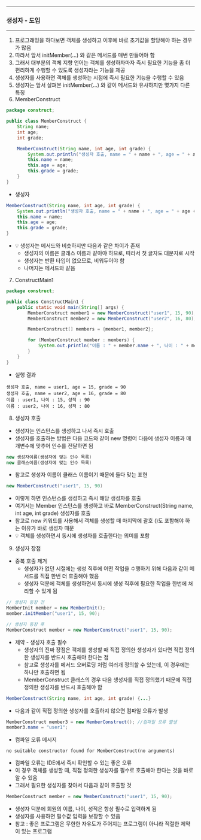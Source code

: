 -----
### 생성자 - 도입
-----
1. 프로그래밍을 하다보면 객체를 생성하고 이후에 바로 초기값을 할당해야 하는 경우가 많음
2. 따라서 앞서 initMember(...) 와 같은 메서드를 매번 만들어야 함
3. 그래서 대부분의 객체 지향 언어는 객체를 생성하자마자 즉시 필요한 기능을 좀 더 편리하게 수행할 수 있도록 생성자라는 기능을 제공
4. 생성자를 사용하면 객체를 생성하는 시점에 즉시 필요한 기능을 수행할 수 있음
5. 생성자는 앞서 살펴본 initMember(...) 와 같이 메서드와 유사하지만 몇가지 다른 특징
6. MemberConstruct
```java
package construct;

public class MemberConstruct {
    String name;
    int age;
    int grade;

    MemberConstruct(String name, int age, int grade) {
        System.out.println("생성자 호출, name = " + name + ", age = " + age + ", grade = " + grade);
        this.name = name;
        this.age = age;
        this.grade = grade;
    }
}
```
  - 생성자
```java
MemberConstruct(String name, int age, int grade) {
    System.out.println("생성자 호출, name = " + name + ", age = " + age + ", grade = " + grade);
    this.name = name;
    this.age = age;
    this.grade = grade;
}
```
  - 💡 생성자는 메서드와 비슷하지만 다음과 같은 차이가 존재
    + 생성자의 이름은 클래스 이름과 같아야 하므로, 따라서 첫 글자도 대문자로 시작
    + 생성자는 반환 타입이 없으므로, 비워두어야 함
    + 나머지는 메서드와 같음

7. ConstructMain1
```java
package construct;

public class ConstructMain1 {
    public static void main(String[] args) {
        MemberConstruct member1 = new MemberConstruct("user1", 15, 90);
        MemberConstruct member2 = new MemberConstruct("user2", 16, 80);

        MemberConstruct[] members = {member1, member2};

        for (MemberConstruct member : members) {
            System.out.println("이름 : " + member.name + ", 나이 : " + member.age + ", 성적 : " + member.grade);
        }
    }
}
```
  - 실행 결과
```
생성자 호출, name = user1, age = 15, grade = 90
생성자 호출, name = user2, age = 16, grade = 80
이름 : user1, 나이 : 15, 성적 : 90
이름 : user2, 나이 : 16, 성적 : 80
```

8. 생성자 호출
  - 생성자는 인스턴스를 생성하고 나서 즉시 호출
  - 생성자를 호출하는 방법은 다음 코드와 같이 new 명령어 다음에 생성자 이름과 매개변수에 맞추어 인수를 전달하면 됨
```java
new 생성자이름(생성자에 맞는 인수 목록)
new 클래스이름(생성자에 맞는 인수 목록)
```

  - 참고로 생성자 이름이 클래스 이름이기 때문에 둘다 맞는 표현
```java
new MemberConstruct("user1", 15, 90)
```

  - 이렇게 하면 인스턴스를 생성하고 즉시 해당 생성자를 호출
  - 여기서는 Member 인스턴스를 생성하고 바로 MemberConstruct(String name, int age, int grade) 생성자를 호출
  - 참고로 new 키워드를 사용해서 객체를 생성할 때 마지막에 괄호 ()도 포함해야 하는 이유가 바로 생성자 때문
  - 💡 객체를 생성하면서 동시에 생성자를 호출한다는 의미를 포함

9. 생성자 장점
  - 중복 호출 제거
     + 생성자가 없던 시절에는 생성 직후에 어떤 작업을 수행하기 위해 다음과 같이 메서드를 직접 한번 더 호출해야 했음
     + 생성자 덕분에 객체를 생성하면서 동시에 생성 직후에 필요한 작업을 한번에 처리할 수 있게 됨
```java
// 생성자 등장 전
MemberInit member = new MemberInit();
member.initMember("user1", 15, 90);

// 생성자 등장 후
MemberConstruct member = new MemberConstruct("user1", 15, 90);
```

  - 제약 - 생성자 호출 필수
    + 생성자의 진짜 장점은 객체를 생성할 때 직접 정의한 생성자가 있다면 직접 정의한 생성자를 반드시 호출해야 한다는 점
    + 참고로 생성자를 메서드 오버로딩 처럼 여러개 정의할 수 있는데, 이 경우에는 하나만 호출하면 됨
    + MemberConstruct 클래스의 경우 다음 생성자를 직접 정의했기 때문에 직접 정의한 생성자를 반드시 호출해야 함
```java
MemberConstruct(String name, int age, int grade) {...}
```

   - 다음과 같이 직접 정의한 생성자를 호출하지 않으면 컴파일 오류가 발생
```java
MemberConstruct member3 = new MemberConstruct(); //컴파일 오류 발생
member3.name = "user1";
```
   - 컴파일 오류 메시지
```
no suitable constructor found for MemberConstruct(no arguments)
```

  - 컴파일 오류는 IDE에서 즉시 확인할 수 있는 좋은 오류
  - 이 경우 객체를 생성할 때, 직접 정의한 생성자를 필수로 호출해야 한다는 것을 바로 알 수 있음
  - 그래서 필요한 생성자를 찾아서 다음과 같이 호출할 것
```java
MemberConstruct member = new MemberConstruct("user1", 15, 90);
```
   - 생성자 덕분에 회원의 이름, 나이, 성적은 항상 필수로 입력하게 됨
   - 생성자를 사용하면 필수값 입력을 보장할 수 있음
   - 참고 : 좋은 프로그램은 무한한 자유도가 주어지는 프로그램이 아니라 적절한 제약이 있는 프로그램
